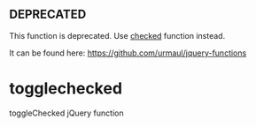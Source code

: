 DEPRECATED
----------

This function is deprecated. Use [checked](https://github.com/urmaul/jquery-functions/blob/master/libs/jquery.checked.js) function instead.

It can be found here: https://github.com/urmaul/jquery-functions

togglechecked
=============

toggleChecked jQuery function
